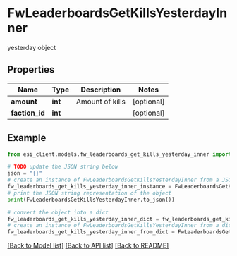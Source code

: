 # FwLeaderboardsGetKillsYesterdayInner

yesterday object

## Properties

Name | Type | Description | Notes
------------ | ------------- | ------------- | -------------
**amount** | **int** | Amount of kills | [optional] 
**faction_id** | **int** |  | [optional] 

## Example

```python
from esi_client.models.fw_leaderboards_get_kills_yesterday_inner import FwLeaderboardsGetKillsYesterdayInner

# TODO update the JSON string below
json = "{}"
# create an instance of FwLeaderboardsGetKillsYesterdayInner from a JSON string
fw_leaderboards_get_kills_yesterday_inner_instance = FwLeaderboardsGetKillsYesterdayInner.from_json(json)
# print the JSON string representation of the object
print(FwLeaderboardsGetKillsYesterdayInner.to_json())

# convert the object into a dict
fw_leaderboards_get_kills_yesterday_inner_dict = fw_leaderboards_get_kills_yesterday_inner_instance.to_dict()
# create an instance of FwLeaderboardsGetKillsYesterdayInner from a dict
fw_leaderboards_get_kills_yesterday_inner_from_dict = FwLeaderboardsGetKillsYesterdayInner.from_dict(fw_leaderboards_get_kills_yesterday_inner_dict)
```
[[Back to Model list]](../README.md#documentation-for-models) [[Back to API list]](../README.md#documentation-for-api-endpoints) [[Back to README]](../README.md)


